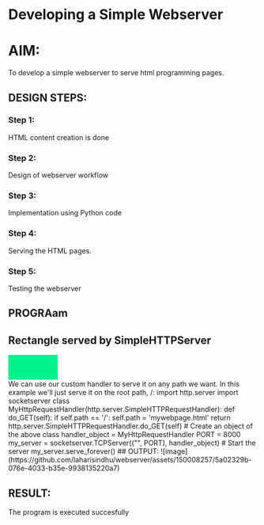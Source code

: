# Developing a Simple Webserver

# AIM:

To develop a simple webserver to serve html programming pages.

## DESIGN STEPS:

### Step 1:

HTML content creation is done

### Step 2:

Design of webserver workflow

### Step 3:

Implementation using Python code

### Step 4:

Serving the HTML pages.

### Step 5:

Testing the webserver

## PROGRAam
<!DOCTYPE html>
<html>
<head>
 <title>Using Python's SimpleHTTPServer Module</title>
 <style>
 #rectangle {
 height: 50px;
 width: 100px;
 background-color: #00f28f;
 }
 </style>
</head>
<body>
 <h2>Rectangle served by SimpleHTTPServer</h2>
 <div id="rectangle"></div>
</body>
</html>
 We can use our custom handler to serve it on any path we want. In this example 
we'll just serve it on the root path, /:
import http.server
import socketserver
class MyHttpRequestHandler(http.server.SimpleHTTPRequestHandler):
 def do_GET(self):
 if self.path == '/':
 self.path = 'mywebpage.html'
 return http.server.SimpleHTTPRequestHandler.do_GET(self)
# Create an object of the above class
handler_object = MyHttpRequestHandler
PORT = 8000
my_server = socketserver.TCPServer(("", PORT), handler_object)
# Start the server
my_server.serve_forever()
## OUTPUT:
![image](https://github.com/laharisindhu/webserver/assets/150008257/5a02329b-076e-4033-b35e-9938135220a7)

## RESULT:
The program is executed succesfully
